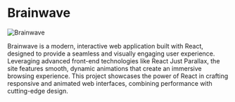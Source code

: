 # Brainwave

![Brainwave](https://github.com/user-attachments/assets/e7e305aa-857c-43e8-b366-3d3069e7377a)

Brainwave is a modern, interactive web application built with React, designed to provide a seamless and visually engaging user experience. Leveraging advanced front-end technologies like React Just Parallax, the site features smooth, dynamic animations that create an immersive browsing experience. This project showcases the power of React in crafting responsive and animated web interfaces, combining performance with cutting-edge design.
